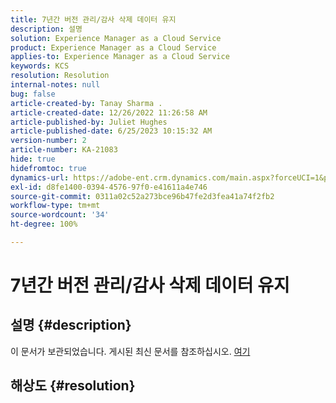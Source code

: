 ```yaml
---
title: 7년간 버전 관리/감사 삭제 데이터 유지
description: 설명
solution: Experience Manager as a Cloud Service
product: Experience Manager as a Cloud Service
applies-to: Experience Manager as a Cloud Service
keywords: KCS
resolution: Resolution
internal-notes: null
bug: false
article-created-by: Tanay Sharma .
article-created-date: 12/26/2022 11:26:58 AM
article-published-by: Juliet Hughes
article-published-date: 6/25/2023 10:15:32 AM
version-number: 2
article-number: KA-21083
hide: true
hidefromtoc: true
dynamics-url: https://adobe-ent.crm.dynamics.com/main.aspx?forceUCI=1&pagetype=entityrecord&etn=knowledgearticle&id=beedc534-1085-ed11-81ac-6045bd006239
exl-id: d8fe1400-0394-4576-97f0-e41611a4e746
source-git-commit: 0311a02c52a273bce96b47fe2d3fea41a74f2fb2
workflow-type: tm+mt
source-wordcount: '34'
ht-degree: 100%

---
```


# 7년간 버전 관리/감사 삭제 데이터 유지

## 설명 {#description}

이 문서가 보관되었습니다. 게시된 최신 문서를 참조하십시오. [여기](https://experienceleague.adobe.com/search.html#sort=relevancy)

## 해상도 {#resolution}
